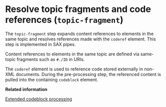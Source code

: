 # Resolve topic fragments and code references \(`topic-fragment`\)

The `topic-fragment` step expands content references to elements in the same topic and resolves references made with the `coderef` element. This step is implemented in SAX pipes.

Content references to elements in the same topic are defined via same-topic fragments such as `#./ID` in URIs.

The `coderef` element is used to reference code stored externally in non-XML documents. During the pre-processing step, the referenced content is pulled into the containing `codeblock` element.

**Related information**  


[Extended codeblock processing](../reference/extended-functionality.md)

